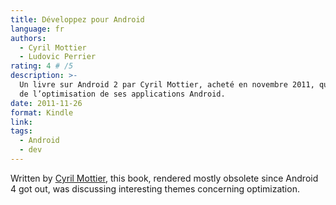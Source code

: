 ```yaml
---
title: Développez pour Android
language: fr
authors:
  - Cyril Mottier
  - Ludovic Perrier
rating: 4 # /5
description: >-
  Un livre sur Android 2 par Cyril Mottier, acheté en novembre 2011, qui parle
  de l’optimisation de ses applications Android. 
date: 2011-11-26
format: Kindle
link: 
tags:
  - Android
  - dev
---
```


Written by [Cyril Mottier](https://cyrilmottier.com), this book, rendered mostly
obsolete since Android 4 got out, was discussing interesting themes concerning
optimization.